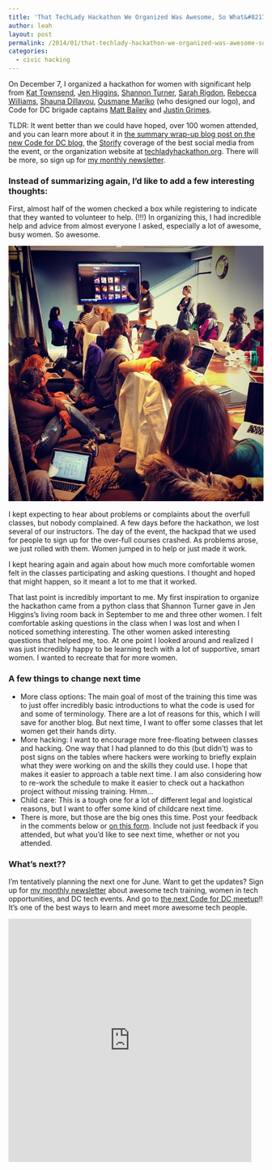 ```yaml
---
title: 'That TechLady Hackathon We Organized Was Awesome, So What&#8217;s Next??'
author: leah
layout: post
permalink: /2014/01/that-techlady-hackathon-we-organized-was-awesome-so-whats-next/
categories:
  - civic hacking
---
```

On December 7, I organized a hackathon for women with significant help from [Kat Townsend][1], [Jen Higgins][2], [Shannon Turner][3], [Sarah Rigdon][4], [Rebecca Williams][5], [Shauna Dillavou][6], [Ousmane Mariko][7] (who designed our logo), and Code for DC brigade captains [Matt Bailey][8] and [Justin Grimes][9].

TLDR: It went better than we could have hoped, over 100 women attended, and you can learn more about it in [the summary wrap-up blog post on the new Code for DC blog][10], the [Storify][11] coverage of the best social media from the event, or the organization website at [techladyhackathon.org][12]. There will be more, so sign up for [my monthly newsletter][13].

### Instead of summarizing again, I&#8217;d like to add a few interesting thoughts:

First, almost half of the women checked a box while registering to indicate that they wanted to volunteer to help. (!!!) In organizing this, I had incredible help and advice from almost everyone I asked, especially a lot of awesome, busy women. So awesome.

![](/images/sunlightclass.jpg)

I kept expecting to hear about problems or complaints about the overfull classes, but nobody complained. A few days before the hackathon, we lost several of our instructors. The day of the event, the hackpad that we used for people to sign up for the over-full courses crashed. As problems arose, we just rolled with them. Women jumped in to help or just made it work.

I kept hearing again and again about how much more comfortable women felt in the classes participating and asking questions. I thought and hoped that might happen, so it meant a lot to me that it worked.

That last point is incredibly important to me. My first inspiration to organize the hackathon came from a python class that Shannon Turner gave in Jen Higgins’s living room back in September to me and three other women. I felt comfortable asking questions in the class when I was lost and when I noticed something interesting. The other women asked interesting questions that helped me, too. At one point I looked around and realized I was just incredibly happy to be learning tech with a lot of supportive, smart women. I wanted to recreate that for more women.

### A few things to change next time

*   More class options: The main goal of most of the training this time was to just offer incredibly basic introductions to what the code is used for and some of terminology. There are a lot of reasons for this, which I will save for another blog. But next time, I want to offer some classes that let women get their hands dirty.
*   More hacking: I want to encourage more free-floating between classes and hacking. One way that I had planned to do this (but didn&#8217;t) was to post signs on the tables where hackers were working to briefly explain what they were working on and the skills they could use. I hope that makes it easier to approach a table next time. I am also considering how to re-work the schedule to make it easier to check out a hackathon project without missing training. Hmm&#8230;
*   Child care: This is a tough one for a lot of different legal and logistical reasons, but I want to offer some kind of childcare next time.
*   There is more, but those are the big ones this time. Post your feedback in the comments below or [on this form][14]. Include not just feedback if you attended, but what you&#8217;d like to see next time, whether or not you attended.

### What&#8217;s next??

I&#8217;m tentatively planning the next one for June. Want to get the updates? Sign up for [my monthly newsletter][13] about awesome tech training, women in tech opportunities, and DC tech events. And go to [the next Code for DC meetup][15]!! It&#8217;s one of the best ways to learn and meet more awesome tech people.

<iframe src="https://vine.co/v/hQaAZYFJKmq/embed/simple" height="480" width="480" frameborder="0"></iframe><script charset="utf-8" type="text/javascript" src="//platform.vine.co/static/scripts/embed.js" async=""></script>

 [1]: http://twitter.com/diplokat
 [2]: http://twitter.com/higgjen
 [3]: http://twitter.com/svt827
 [4]: http://twitter.com/sarah_rigdon
 [5]: http://twitter.com/internetrebecca
 [6]: http://twitter.com/shaunalead
 [7]: https://twitter.com/OusmaneMariko
 [8]: http://twitter.com/mattbailey0
 [9]: http://twitter.com/justgrimes
 [10]: http://codefordc.org/blog/2013/12/12/techlady-hackathon-recap.html
 [11]: http://storify.com/sarah_rigdon/techlady-hackathon-training-day-1/
 [12]: http://techladyhackathon.org
 [13]: http://techladyhackathon.org/newsletter.html
 [14]: http://techladyhackathon.org/feedback.html
 [15]: http://meetup.com/code-for-dc
